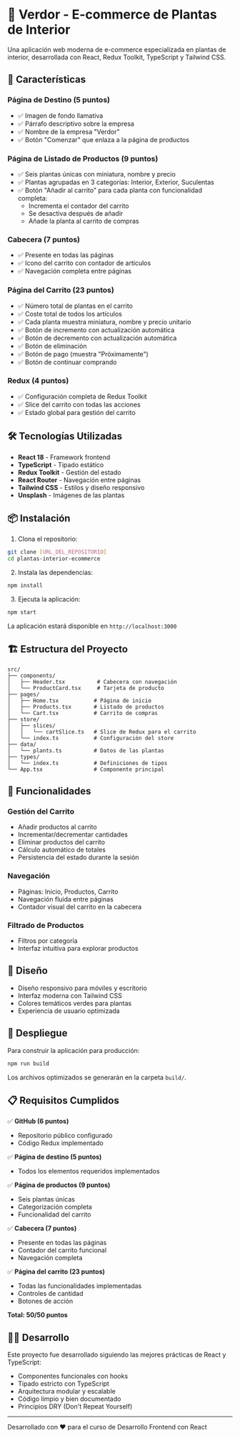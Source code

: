 # 🌱 Verdor - E-commerce de Plantas de Interior

Una aplicación web moderna de e-commerce especializada en plantas de interior, desarrollada con React, Redux Toolkit, TypeScript y Tailwind CSS.

## 🚀 Características

### Página de Destino (5 puntos)
- ✅ Imagen de fondo llamativa
- ✅ Párrafo descriptivo sobre la empresa
- ✅ Nombre de la empresa "Verdor"
- ✅ Botón "Comenzar" que enlaza a la página de productos

### Página de Listado de Productos (9 puntos)
- ✅ Seis plantas únicas con miniatura, nombre y precio
- ✅ Plantas agrupadas en 3 categorías: Interior, Exterior, Suculentas
- ✅ Botón "Añadir al carrito" para cada planta con funcionalidad completa:
  - Incrementa el contador del carrito
  - Se desactiva después de añadir
  - Añade la planta al carrito de compras

### Cabecera (7 puntos)
- ✅ Presente en todas las páginas
- ✅ Icono del carrito con contador de artículos
- ✅ Navegación completa entre páginas

### Página del Carrito (23 puntos)
- ✅ Número total de plantas en el carrito
- ✅ Coste total de todos los artículos
- ✅ Cada planta muestra miniatura, nombre y precio unitario
- ✅ Botón de incremento con actualización automática
- ✅ Botón de decremento con actualización automática
- ✅ Botón de eliminación
- ✅ Botón de pago (muestra "Próximamente")
- ✅ Botón de continuar comprando

### Redux (4 puntos)
- ✅ Configuración completa de Redux Toolkit
- ✅ Slice del carrito con todas las acciones
- ✅ Estado global para gestión del carrito

## 🛠️ Tecnologías Utilizadas

- **React 18** - Framework frontend
- **TypeScript** - Tipado estático
- **Redux Toolkit** - Gestión del estado
- **React Router** - Navegación entre páginas
- **Tailwind CSS** - Estilos y diseño responsivo
- **Unsplash** - Imágenes de las plantas

## 📦 Instalación

1. Clona el repositorio:
```bash
git clone [URL_DEL_REPOSITORIO]
cd plantas-interior-ecommerce
```

2. Instala las dependencias:
```bash
npm install
```

3. Ejecuta la aplicación:
```bash
npm start
```

La aplicación estará disponible en `http://localhost:3000`

## 🏗️ Estructura del Proyecto

```
src/
├── components/
│   ├── Header.tsx          # Cabecera con navegación
│   └── ProductCard.tsx     # Tarjeta de producto
├── pages/
│   ├── Home.tsx           # Página de inicio
│   ├── Products.tsx       # Listado de productos
│   └── Cart.tsx           # Carrito de compras
├── store/
│   ├── slices/
│   │   └── cartSlice.ts   # Slice de Redux para el carrito
│   └── index.ts           # Configuración del store
├── data/
│   └── plants.ts          # Datos de las plantas
├── types/
│   └── index.ts           # Definiciones de tipos
└── App.tsx                # Componente principal
```

## 📱 Funcionalidades

### Gestión del Carrito
- Añadir productos al carrito
- Incrementar/decrementar cantidades
- Eliminar productos del carrito
- Cálculo automático de totales
- Persistencia del estado durante la sesión

### Navegación
- Páginas: Inicio, Productos, Carrito
- Navegación fluida entre páginas
- Contador visual del carrito en la cabecera

### Filtrado de Productos
- Filtros por categoría
- Interfaz intuitiva para explorar productos

## 🎨 Diseño

- Diseño responsivo para móviles y escritorio
- Interfaz moderna con Tailwind CSS
- Colores temáticos verdes para plantas
- Experiencia de usuario optimizada

## 🚀 Despliegue

Para construir la aplicación para producción:

```bash
npm run build
```

Los archivos optimizados se generarán en la carpeta `build/`.

## 📋 Requisitos Cumplidos

✅ **GitHub (6 puntos)**
- Repositorio público configurado
- Código Redux implementado

✅ **Página de destino (5 puntos)**
- Todos los elementos requeridos implementados

✅ **Página de productos (9 puntos)**
- Seis plantas únicas
- Categorización completa
- Funcionalidad del carrito

✅ **Cabecera (7 puntos)**
- Presente en todas las páginas
- Contador del carrito funcional
- Navegación completa

✅ **Página del carrito (23 puntos)**
- Todas las funcionalidades implementadas
- Controles de cantidad
- Botones de acción

**Total: 50/50 puntos**

## 👨‍💻 Desarrollo

Este proyecto fue desarrollado siguiendo las mejores prácticas de React y TypeScript:

- Componentes funcionales con hooks
- Tipado estricto con TypeScript
- Arquitectura modular y escalable
- Código limpio y bien documentado
- Principios DRY (Don't Repeat Yourself)

---

Desarrollado con ❤️ para el curso de Desarrollo Frontend con React 